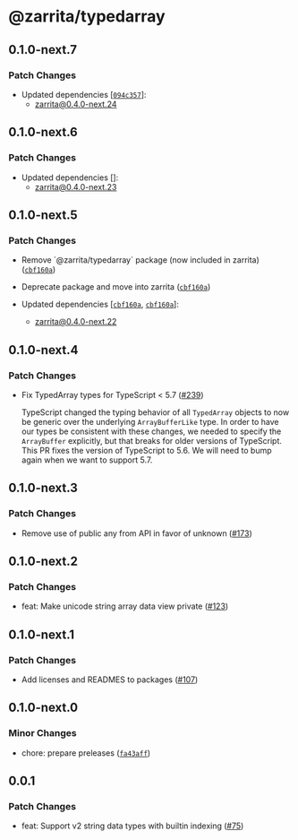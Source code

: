 # @zarrita/typedarray

## 0.1.0-next.7

### Patch Changes

- Updated dependencies [[`094c357`](https://github.com/manzt/zarrita.js/commit/094c357c7040d972f702aaebf1eb49fdbfad72aa)]:
  - zarrita@0.4.0-next.24

## 0.1.0-next.6

### Patch Changes

- Updated dependencies []:
  - zarrita@0.4.0-next.23

## 0.1.0-next.5

### Patch Changes

- Remove \`@zarrita/typedarray\` package (now included in zarrita) ([`cbf160a`](https://github.com/manzt/zarrita.js/commit/cbf160a0e9a526d044dbb1909cd5ad190240ba59))

- Deprecate package and move into zarrita ([`cbf160a`](https://github.com/manzt/zarrita.js/commit/cbf160a0e9a526d044dbb1909cd5ad190240ba59))

- Updated dependencies [[`cbf160a`](https://github.com/manzt/zarrita.js/commit/cbf160a0e9a526d044dbb1909cd5ad190240ba59), [`cbf160a`](https://github.com/manzt/zarrita.js/commit/cbf160a0e9a526d044dbb1909cd5ad190240ba59)]:
  - zarrita@0.4.0-next.22

## 0.1.0-next.4

### Patch Changes

- Fix TypedArray types for TypeScript < 5.7 ([#239](https://github.com/manzt/zarrita.js/pull/239))

  TypeScript changed the typing behavior of all `TypedArray` objects to now be generic over the underlying `ArrayBufferLike` type. In order to have our types be consistent with these changes, we needed to specify the `ArrayBuffer` explicitly, but that breaks for older versions of TypeScript. This PR fixes the version of TypeScript to 5.6. We will need to bump again when we want to support 5.7.

## 0.1.0-next.3

### Patch Changes

- Remove use of public any from API in favor of unknown ([#173](https://github.com/manzt/zarrita.js/pull/173))

## 0.1.0-next.2

### Patch Changes

- feat: Make unicode string array data view private ([#123](https://github.com/manzt/zarrita.js/pull/123))

## 0.1.0-next.1

### Patch Changes

- Add licenses and READMES to packages ([#107](https://github.com/manzt/zarrita.js/pull/107))

## 0.1.0-next.0

### Minor Changes

- chore: prepare preleases ([`fa43aff`](https://github.com/manzt/zarrita.js/commit/fa43aff50e65ef4b05b9d67d56de2d1b9c5104a5))

## 0.0.1

### Patch Changes

- feat: Support v2 string data types with builtin indexing ([#75](https://github.com/manzt/zarrita.js/pull/75))
